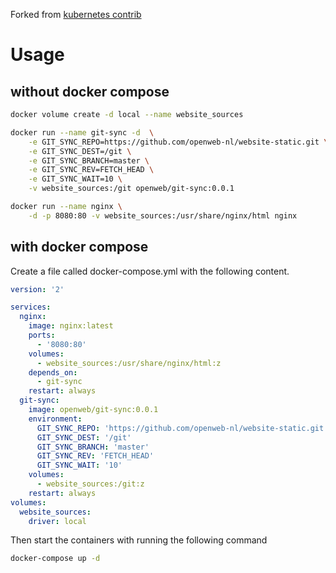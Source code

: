 Forked from [kubernetes contrib]

# Usage

## without docker compose

```bash
docker volume create -d local --name website_sources

docker run --name git-sync -d  \
    -e GIT_SYNC_REPO=https://github.com/openweb-nl/website-static.git \
    -e GIT_SYNC_DEST=/git \
    -e GIT_SYNC_BRANCH=master \
    -e GIT_SYNC_REV=FETCH_HEAD \
    -e GIT_SYNC_WAIT=10 \
    -v website_sources:/git openweb/git-sync:0.0.1

docker run --name nginx \
    -d -p 8080:80 -v website_sources:/usr/share/nginx/html nginx
```

## with docker compose

Create a file called docker-compose.yml with the following content.

```yml
version: '2'

services:
  nginx:
    image: nginx:latest
    ports:
      - '8080:80'
    volumes:
      - website_sources:/usr/share/nginx/html:z
    depends_on:
      - git-sync
    restart: always
  git-sync:
    image: openweb/git-sync:0.0.1
    environment:
      GIT_SYNC_REPO: 'https://github.com/openweb-nl/website-static.git'
      GIT_SYNC_DEST: '/git'
      GIT_SYNC_BRANCH: 'master'
      GIT_SYNC_REV: 'FETCH_HEAD'
      GIT_SYNC_WAIT: '10'
    volumes:
      - website_sources:/git:z
    restart: always
volumes:
  website_sources:
    driver: local
```

Then start the containers with running the following command

```bash
docker-compose up -d
```

[kubernetes contrib]: https://github.com/joemccann/dillinger
